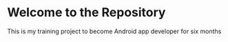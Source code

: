 <h1> Welcome to the Repository</h1>
<p>This is my training project to become Android app developer for six months</p>